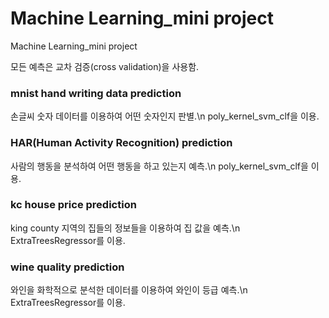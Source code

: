 # Machine Learning_mini project
Machine Learning_mini project 

모든 예측은 교차 검증(cross validation)을 사용함.

### mnist hand writing data prediction
손글씨 숫자 데이터를 이용하여 어떤 숫자인지 판별.\n
poly_kernel_svm_clf을 이용.

### HAR(Human Activity Recognition) prediction
사람의 행동을 분석하여 어떤 행동을 하고 있는지 예측.\n
poly_kernel_svm_clf을 이용.

### kc house price prediction
king county 지역의 집들의 정보들을 이용하여 집 값을 예측.\n
ExtraTreesRegressor를 이용.

### wine quality prediction
와인을 화학적으로 분석한 데이터를 이용하여 와인이 등급 예측.\n
ExtraTreesRegressor를 이용.
